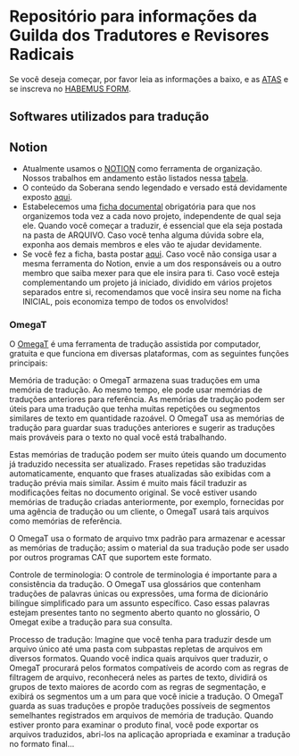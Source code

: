 
# Repositório para informações da Guilda dos Tradutores e Revisores Radicais

Se você deseja começar, por favor leia as informações a baixo, e as [ATAS](Repo-GTRR/blob/main/ATAS_DE_REUNIOES) e se inscreva no [HABEMUS FORM](https://forms.gle/go5kCw3SzmChsiFg8).

## [](https://github.com/Clemensss/Repo-GTRR/edit/main/README.md#softwares-utilizados-para-tradu%C3%A7%C3%A3o)Softwares utilizados para tradução

## [](https://github.com/Clemensss/Repo-GTRR/edit/main/README.md#notion)Notion

- Atualmente usamos o [NOTION](https://www.notion.so/) como ferramenta de organização. Nossos trabalhos em andamento estão listados nessa [tabela](https://gtrroficial.notion.site/Imperialismos-d634da18213b470388e6789d375564b3). 
- O conteúdo da Soberana sendo legendado e versado está devidamente exposto [aqui](https://gtrroficial.notion.site/Soberana-1b768d868b074f2baa9cdf19909cebc4).
- Estabelecemos uma [ficha documental](https://gtrroficial.notion.site/Ficha-documental-091fe3d14ad84535b0cde391fb56c33b) obrigatória para que nos organizemos toda vez a cada novo projeto, independente de qual seja ele. Quando você começar a traduzir, é essencial que ela seja postada na pasta de ARQUIVO. Caso você tenha alguma dúvida sobre ela, exponha aos demais membros e eles vão te ajudar devidamente. 
- Se você fez a ficha, basta postar [aqui](https://gtrroficial.notion.site/Arquivo-b739beb45f4943c08a9b2437a26f3f4b). Caso você não consiga usar a mesma ferramenta do Notion, envie a um dos responsáveis ou a outro membro que saiba mexer para que ele insira para ti. Caso você esteja complementando um projeto já iniciado, dividido em vários projetos separados entre si, recomendamos que você insira seu nome na ficha INICIAL, pois economiza tempo de todos os envolvidos!

### [](https://github.com/Clemensss/Repo-GTRR/edit/main/README.md#omegat)OmegaT

O [OmegaT](https://omegat.org/) é uma ferramenta de tradução assistida por computador, gratuita e que funciona em diversas plataformas, com as seguintes funções principais:

Memória de tradução: o OmegaT armazena suas traduções em uma memória de tradução. Ao mesmo tempo, ele pode usar memórias de traduções anteriores para referência. As memórias de tradução podem ser úteis para uma tradução que tenha muitas repetições ou segmentos similares de texto em quantidade razoável. O OmegaT usa as memórias de tradução para guardar suas traduções anteriores e sugerir as traduções mais prováveis para o texto no qual você está trabalhando.

Estas memórias de tradução podem ser muito úteis quando um documento já traduzido necessita ser atualizado. Frases repetidas são traduzidas automaticamente, enquanto que frases atualizadas são exibidas com a tradução prévia mais similar. Assim é muito mais fácil traduzir as modificações feitas no documento original. Se você estiver usando memórias de tradução criadas anteriormente, por exemplo, fornecidas por uma agência de tradução ou um cliente, o OmegaT usará tais arquivos como memórias de referência.

O OmegaT usa o formato de arquivo tmx padrão para armazenar e acessar as memórias de tradução; assim o material da sua tradução pode ser usado por outros programas CAT que suportem este formato.

Controle de terminologia: O controle de terminologia é importante para a consistência da tradução. O OmegaT usa glossários que contenham traduções de palavras únicas ou expressões, uma forma de dicionário bilíngue simplificado para um assunto específico. Caso essas palavras estejam presentes tanto no segmento aberto quanto no glossário, O Omegat exibe a tradução para sua consulta.

Processo de tradução: Imagine que você tenha para traduzir desde um arquivo único até uma pasta com subpastas repletas de arquivos em diversos formatos. Quando você indica quais arquivos quer traduzir, o OmegaT procurará pelos formatos compatíveis de acordo com as regras de filtragem de arquivo, reconhecerá neles as partes de texto, dividirá os grupos de texto maiores de acordo com as regras de segmentação, e exibirá os segmentos um a um para que você inicie a tradução. O OmegaT guarda as suas traduções e propõe traduções possíveis de segmentos semelhantes registrados em arquivos de memória de tradução. Quando estiver pronto para examinar o produto final, você pode exportar os arquivos traduzidos, abri-los na aplicação apropriada e examinar a tradução no formato final...


